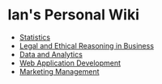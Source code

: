 
# Ian's Personal Wiki
<html>
  <body>
<ul>
  <li><a href='./stats/stats'>Statistics</a></li>
  <li><a href='#LERB'>Legal and Ethical Reasoning in Business</a></li>
  <li><a href='#DA'>Data and Analytics</a></li>
  <li><a href='#WAD'>Web Application Development</a></li>
  <li><a href='#MKTG'>Marketing Management</a></li>
</ul>
  </body>
</html>
  
